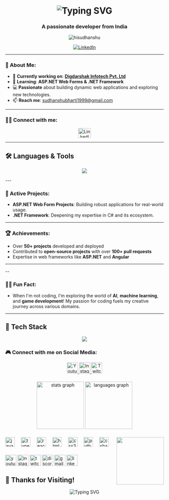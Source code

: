 <h1 align="center"> 
  <img src="https://readme-typing-svg.herokuapp.com?font=Orbitron&size=35&color=%2300FF00&center=true&vCenter=true&lines=Hi+👋,+I'm+Sudhanshu+;" alt="Typing SVG" />
</h1>
<!-- <h1  align="center ">Hi 👋, I'm Sudhanshu Bharti</h1> -->
<h3 align="center">A passionate developer from India</h3>

<p align="center"> 
  <img src="https://komarev.com/ghpvc/?username=hisudhanshu&label=Profile%20views&color=0e75b6&style=flat" alt="hisudhanshu" /> 
</p>

<p align="center"> 
  <a href="https://www.linkedin.com/in/sudhanshu-bharti-035208218/" target="blank"><img src="https://img.shields.io/badge/LinkedIn-Profile-blue?logo=linkedin&style=for-the-badge" alt="LinkedIn" /></a>
</p>

---

### 🚀 About Me:

- 🔭 **Currently working on**: [**Digdarshak Infotech Pvt. Ltd**](https://www.digdarshak.com/)
- 🌱 **Learning**: **ASP.NET Web Forms & .NET Framework**
- 💻 **Passionate** about building dynamic web applications and exploring new technologies.
- 📫 **Reach me**: [sudhanshubharti1999@gmail.com](mailto:sudhanshubharti1999@gmail.com)

---

### 👨‍💻 Connect with me:
<p align="center">
  <a href="https://linkedin.com/in/sudhanshu-bharti-035208218/" target="_blank">
    <img align="center" src="https://raw.githubusercontent.com/rahuldkjain/github-profile-readme-generator/master/src/images/icons/Social/linked-in-alt.svg" alt="LinkedIn" height="30" width="40" />
  </a>
</p>


---

## 🛠️ **Languages & Tools**
<p align="center">
  <img src="https://skillicons.dev/icons?i=angular,bootstrap,dotnet,csharp,html,css,js,python" />
</p>
---

### 🌱 Active Projects:
- **ASP.NET Web Form Projects**: Building robust applications for real-world usage.
- **.NET Framework**: Deepening my expertise in C# and its ecosystem.

---

### 🏆 Achievements:
- Over **50+ projects** developed and deployed
- Contributed to **open-source projects** with over **100+ pull requests**
- Expertise in web frameworks like **ASP.NET** and **Angular**

---

--

### 🧑‍💻 Fun Fact:
- When I'm not coding, I'm exploring the world of **AI**, **machine learning**, and **game development**! My passion for coding fuels my creative journey across various domains.

---

## 🎨 **Tech Stack**
<p align="center">
  <img src="https://skillicons.dev/icons?i=html,css,js,ts,react,angular,bootstrap,tailwind,dotnet,csharp,python" />
</p>

### 🎮 Connect with me on Social Media:
<p align="center">
  <a href="https://www.youtube.com/c/yourchannel" target="_blank">
    <img src="https://img.shields.io/static/v1?message=Youtube&logo=youtube&label=&color=FF0000&logoColor=white&labelColor=&style=for-the-badge" height="35" alt="Youtube" />
  </a>
  <a href="https://www.instagram.com/yourprofile" target="_blank">
    <img src="https://img.shields.io/static/v1?message=Instagram&logo=instagram&label=&color=E4405F&logoColor=white&labelColor=&style=for-the-badge" height="35" alt="Instagram" />
  </a>
  <a href="https://www.twitch.tv/yourchannel" target="_blank">
    <img src="https://img.shields.io/static/v1?message=Twitch&logo=twitch&label=&color=9146FF&logoColor=white&labelColor=&style=for-the-badge" height="35" alt="Twitch" />
  </a>
</p>

###

<div align="center">
  <img src="https://github-readme-stats.vercel.app/api?username=maurodesouza&hide_title=false&hide_rank=false&show_icons=true&include_all_commits=true&count_private=true&disable_animations=false&theme=dracula&locale=en&hide_border=false" height="150" alt="stats graph"  />
  <img src="https://github-readme-stats.vercel.app/api/top-langs?username=maurodesouza&locale=en&hide_title=false&layout=compact&card_width=320&langs_count=5&theme=dracula&hide_border=false" height="150" alt="languages graph"  />
</div>

###

<img align="right" height="150" src="https://i.imgflip.com/65efzo.gif"  />

###

<div align="left">
  <img src="https://cdn.jsdelivr.net/gh/devicons/devicon/icons/javascript/javascript-original.svg" height="30" alt="javascript logo"  />
  <img width="12" />
  <img src="https://cdn.jsdelivr.net/gh/devicons/devicon/icons/typescript/typescript-original.svg" height="30" alt="typescript logo"  />
  <img width="12" />
  <img src="https://cdn.jsdelivr.net/gh/devicons/devicon/icons/react/react-original.svg" height="30" alt="react logo"  />
  <img width="12" />
  <img src="https://cdn.jsdelivr.net/gh/devicons/devicon/icons/html5/html5-original.svg" height="30" alt="html5 logo"  />
  <img width="12" />
  <img src="https://cdn.jsdelivr.net/gh/devicons/devicon/icons/css3/css3-original.svg" height="30" alt="css3 logo"  />
  <img width="12" />
  <img src="https://cdn.jsdelivr.net/gh/devicons/devicon/icons/python/python-original.svg" height="30" alt="python logo"  />
  <img width="12" />
  <img src="https://cdn.jsdelivr.net/gh/devicons/devicon/icons/csharp/csharp-original.svg" height="30" alt="csharp logo"  />
</div>

###

<div align="left">
  <img src="https://img.shields.io/static/v1?message=Youtube&logo=youtube&label=&color=FF0000&logoColor=white&labelColor=&style=for-the-badge" height="35" alt="youtube logo"  />
  <img src="https://img.shields.io/static/v1?message=Instagram&logo=instagram&label=&color=E4405F&logoColor=white&labelColor=&style=for-the-badge" height="35" alt="instagram logo"  />
  <img src="https://img.shields.io/static/v1?message=Twitch&logo=twitch&label=&color=9146FF&logoColor=white&labelColor=&style=for-the-badge" height="35" alt="twitch logo"  />
  <img src="https://img.shields.io/static/v1?message=Discord&logo=discord&label=&color=7289DA&logoColor=white&labelColor=&style=for-the-badge" height="35" alt="discord logo"  />
  <img src="https://img.shields.io/static/v1?message=Gmail&logo=gmail&label=&color=D14836&logoColor=white&labelColor=&style=for-the-badge" height="35" alt="gmail logo"  />
  <img src="https://img.shields.io/static/v1?message=LinkedIn&logo=linkedin&label=&color=0077B5&logoColor=white&labelColor=&style=for-the-badge" height="35" alt="linkedin logo"  />
</div>

###

## 🏁 **Thanks for Visiting!**
<p align="center">
  <img src="https://readme-typing-svg.herokuapp.com?font=Orbitron&size=22&color=%23FF00FF&center=true&vCenter=true&lines=Happy+Coding!;Stay+Motivated!;Keep+Learning!;Connect+With+Me!;Enjoy+Your+Day!" alt="Typing SVG" />
</p>
